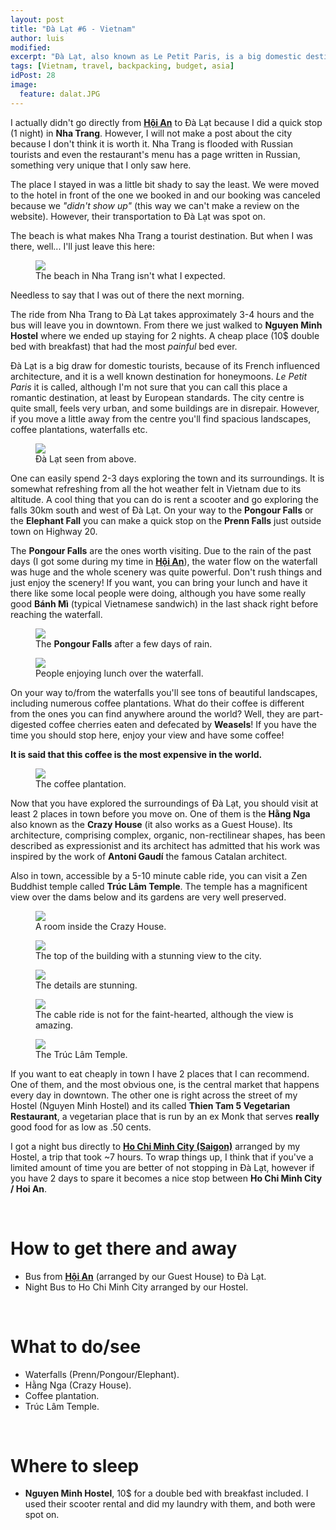 ```yaml
---
layout: post
title: "Đà Lạt #6 - Vietnam"
author: luis
modified:
excerpt: "Đà Lạt, also known as Le Petit Paris, is a big domestic destination mainly for honeymoons and families due to its beautiful nature and well preserved buildings."
tags: [Vietnam, travel, backpacking, budget, asia]
idPost: 28
image:
  feature: dalat.JPG
---
```


I actually didn't go directly from <b><a href="{{site.url}}/HoiAn" target="_blank">Hội An</a></b> to Đà Lạt because I did a quick stop (1 night) in <b>Nha Trang</b>. However, I will not make a post about the city because I don't think it is worth it. Nha Trang is flooded with Russian tourists and even the restaurant's menu has a page written in Russian, something very unique that I only saw here.

The place I stayed in was a little bit shady to say the least. We were moved to the hotel in front of the one we booked in and our booking was canceled because we <i>"didn't show up"</i> (this way we can't make a review on the website). However, their transportation to Đà Lạt was spot on.

The beach is what makes Nha Trang a tourist destination. But when I was there, well... I'll just leave this here:

<figure>
	<a href="../images/vietnam/dalat/dalat1.JPG"><img src="../images/vietnam/dalat/dalat1.JPG"></a>
	<figcaption>The beach in Nha Trang isn't what I expected.</figcaption>
</figure>

Needless to say that I was out of there the next morning.

The ride from Nha Trang to Đà Lạt takes approximately 3-4 hours and the bus will leave you in downtown. From there we just walked to <b>Nguyen Minh Hostel</b> where we ended up staying for 2 nights. A cheap place (10$ double bed with breakfast) that had the most <i>painful</i> bed ever.

Đà Lạt is a big draw for domestic tourists, because of its French influenced architecture, and it is a well known destination for honeymoons. <i>Le Petit Paris</i> it is called, although I'm not sure that you can call this place a romantic destination, at least by European standards. The city centre is quite small, feels very urban, and some buildings are in disrepair. However, if you move a little away from the centre you'll find spacious landscapes, coffee plantations, waterfalls etc.

<figure>
	<a href="../images/vietnam/dalat/dalat2.JPG"><img src="../images/vietnam/dalat/dalat2.JPG"></a>
	<figcaption>Đà Lạt seen from above.</figcaption>
</figure>

One can easily spend 2-3 days exploring the town and its surroundings. It is somewhat refreshing from all the hot weather felt in Vietnam due to its altitude. A cool thing that you can do is rent a scooter and go exploring the falls 30km south and west of Đà Lạt. On your way to the <b>Pongour Falls</b> or the <b>Elephant Fall</b> you can make a quick stop on the <b>Prenn Falls</b> just outside town on Highway 20.

The <b>Pongour Falls</b> are the ones worth visiting. Due to the rain of the past days (I got some during my time in <b><a href="{{site.url}}/HoiAn" target="_blank">Hội An</a></b>), the water flow on the waterfall was huge and the whole scenery was quite powerful. Don't rush things and just enjoy the scenery! If you want, you can bring your lunch and have it there like some local people were doing, although you have some really good <b>Bánh Mì</b> (typical Vietnamese sandwich) in the last shack right before reaching the waterfall.

<figure>
	<a href="../images/vietnam/dalat/dalat3.JPG"><img src="../images/vietnam/dalat/dalat3.JPG"></a>
	<figcaption>The <b>Pongour Falls</b> after a few days of rain.</figcaption>
</figure>

<figure>
	<a href="../images/vietnam/dalat/dalat4.JPG"><img src="../images/vietnam/dalat/dalat4.JPG"></a>
	<figcaption>People enjoying lunch over the waterfall.</figcaption>
</figure>

On your way to/from the waterfalls you'll see tons of beautiful landscapes, including numerous coffee plantations. What do their coffee is different from the ones you can find anywhere around the world? Well, they are part-digested coffee cherries eaten and defecated by <b>Weasels</b>! If you have the time you should stop here, enjoy your view and have some coffee!

<b><highlight><middle>It is said that this coffee is the most expensive in the world.</middle></highlight></b>

<figure>
	<a href="../images/vietnam/dalat/dalat6.JPG"><img src="../images/vietnam/dalat/dalat6.JPG"></a>
	<figcaption>The coffee plantation.</figcaption>
</figure>

Now that you have explored the surroundings of Đà Lạt, you should visit at least 2 places in town before you move on. One of them is the <b>Hằng Nga</b> also known as the <b>Crazy House</b> (it also works as a Guest House). Its architecture, comprising complex, organic, non-rectilinear shapes, has been described as expressionist and its architect has admitted that his work was inspired by the work of <b>Antoni Gaudí</b> the famous Catalan architect.

Also in town, accessible by a 5-10 minute cable ride, you can visit a Zen Buddhist temple called <b>Trúc Lâm Temple</b>. The temple has a magnificent view over the dams below and its gardens are very well preserved.

<figure>
	<a href="../images/vietnam/dalat/dalat7.JPG"><img src="../images/vietnam/dalat/dalat7.JPG"></a>
	<figcaption>A room inside the Crazy House.</figcaption>
</figure>

<figure>
	<a href="../images/vietnam/dalat/dalat8.JPG"><img src="../images/vietnam/dalat/dalat8.JPG"></a>
	<figcaption>The top of the building with a stunning view to the city.</figcaption>
</figure>

<figure>
	<a href="../images/vietnam/dalat/dalat9.JPG"><img src="../images/vietnam/dalat/dalat9.JPG"></a>
	<figcaption>The details are stunning.</figcaption>
</figure>

<figure>
	<a href="../images/vietnam/dalat/dalat10.JPG"><img src="../images/vietnam/dalat/dalat10.JPG"></a>
	<figcaption>The cable ride is not for the faint-hearted, although the view is amazing.</figcaption>
</figure>

<figure>
	<a href="../images/vietnam/dalat/dalat11.JPG"><img src="../images/vietnam/dalat/dalat11.JPG"></a>
	<figcaption>The Trúc Lâm Temple.</figcaption>
</figure>

If you want to eat cheaply in town I have 2 places that I can recommend. One of them, and the most obvious one, is the central market that happens every day in downtown. The other one is right across the street of my Hostel (Nguyen Minh Hostel) and its called <b>Thien Tam 5 Vegetarian Restaurant</b>, a vegetarian place that is run by an ex Monk that serves <b>really</b> good food for as low as .50 cents.

I got a night bus directly to <b><a href="{{site.url}}/HCMC" target="_blank">Ho Chi Minh City (Saigon)</a></b> arranged by my Hostel, a trip that took ~7 hours. To wrap things up, I think that if you've a limited amount of time you are better of not stopping in Đà Lạt, however if you have 2 days to spare it becomes a nice stop between <b>Ho Chi Minh City / Hoi An</b>.

<br>
<h1>How to get there and away</h1>
<ul>
<li>Bus from <b><a href="{{site.url}}/HoiAn" target="_blank">Hội An</a></b> (arranged by our Guest House) to Đà Lạt.</li>
<li>Night Bus to Ho Chi Minh City arranged by our Hostel.</li>
</ul>

<br>
<h1>What to do/see</h1>
<ul>
<li>Waterfalls (Prenn/Pongour/Elephant).</li>
<li>Hằng Nga (Crazy House).</li>
<li>Coffee plantation.</li>
<li>Trúc Lâm Temple.</li>
</ul>

<br>
<h1>Where to sleep</h1>
<ul>
<li><b>Nguyen Minh Hostel</b>, 10$ for a double bed with breakfast included. I used their scooter rental and did my laundry with them, and both were spot on.</li>
</ul>